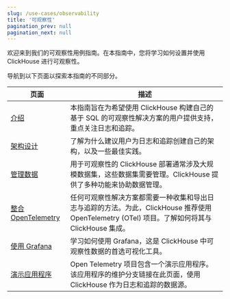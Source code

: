 ```yaml
---
slug: /use-cases/observability
title: '可观察性'
pagination_prev: null
pagination_next: null
---
```


欢迎来到我们的可观察性用例指南。在本指南中，您将学习如何设置并使用 ClickHouse 进行可观察性。

导航到以下页面以探索本指南的不同部分。

| 页面                                                        | 描述                                                                                                                                                                                                                    |
|-------------------------------------------------------------|--------------------------------------------------------------------------------------------------------------------------------------------------------------------------------------------------------------------------|
| [介绍](./introduction.md)                                   | 本指南旨在为希望使用 ClickHouse 构建自己的基于 SQL 的可观察性解决方案的用户提供支持，重点关注日志和追踪。                                                                                                          |
| [架构设计](./schema-design.md)                             | 了解为什么建议用户为日志和追踪创建自己的架构，以及一些最佳实践。                                                                                                                                                      |
| [管理数据](./managing-data.md)                             | 用于可观察性的 ClickHouse 部署通常涉及大规模数据集，这些数据集需要管理。ClickHouse 提供了多种功能来协助数据管理。                                                                                                   |
| [整合 OpenTelemetry](./integrating-opentelemetry.md)       | 任何可观察性解决方案都需要一种收集和导出日志与追踪的方法。为此，ClickHouse 推荐使用 OpenTelemetry (OTel) 项目。了解如何将其与 ClickHouse 集成。                                                                   |
| [使用 Grafana](./grafana.md)                               | 学习如何使用 Grafana，这是 ClickHouse 中可观察性数据的首选可视化工具。                                                                                                                                                   |
| [演示应用程序](./demo-application.md)                     | Open Telemetry 项目包含一个演示应用程序。该应用程序的维护分支链接在此页面，使用 ClickHouse 作为日志和追踪的数据源。                                                                                            |
